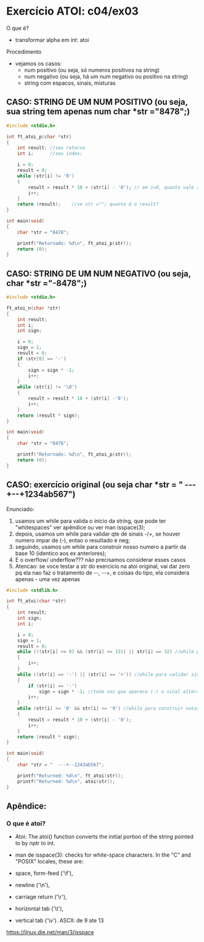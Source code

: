 # Exercício ATOI: c04/ex03

O que é?
 - transformar alpha em int: atoi

Procedimento
 - vejamos os casos:
	- num positivo (ou seja, só numeros positivos na string)
	- num negativo (ou seja, há um num negativo ou positivo na string)
	- string com espacos, sinais, misturas


## CASO: STRING DE UM NUM POSITIVO (ou seja, sua string tem apenas num char *str ="8478";)

```c
#include <stdio.h>

int	ft_atoi_p(char *str)
{
	int result; //seu retorno
	int i;		//seu index;

	i = 0;
	result = 0;
	while (str[i] != '0')
	{
		result = result * 10 + (str[i] - '0'); // em i=0, quanto vale result? e em i=1?
		i++;
	}
	return (result);	//se str =""; quanto é o result?
}

int	main(void)
{
	char *str = "8478";

	printf("Retornado: %d\n", ft_atoi_p(str));
	return (0);
}
```

## CASO: STRING DE UM NUM NEGATIVO (ou seja, char *str ="-8478";)

```c
#include <stdio.h>

ft_atoi_n(char *str)
{
	int	result;
	int	i;
	int	sign;

	i = 0;
	sign = 1;
	result = 0;
	if (str[0] == '-')
	{
		sign = sign * -1;
		i++;
	}
	while (str[i] != '\0')
	{
		result = result * 10 + (str[i] -'0');
		i++;
	}
	return (result * sign);
}

int	main(void)
{
	char *str = "8478";

	printf("Retornado: %d\n", ft_atoi_p(str));
	return (0);
}
```

## CASO: exercício original (ou seja char *str = "  ---+--+1234ab567")

Enunciado:

1. usamos um while para valida o inicio da string, que pode ter "whitespaces" ver apêndice ou ver man isspace(3);
3. depois, usamos um while para validar qte de sinais -/+, se houver numero impar de (-), entao o resultado é neg;
4. seguindo, usamos um while para construir nosso numero a partir da base 10 (identico aos ex anteriores);
5. E o overflow/ underflow??? não precisamos considerar esses casos
6. Atencao: se voce testar a str do exercicio na atoi original, vai dar zero pq ela nao faz o tratamento de --, --+, e coisas do tipo, ela considera apenas - uma vez apenas

```c
#include <stdlib.h>

int	ft_atoi(char *str)
{
	int	result;
	int	sign;
	int	i;

	i = 0;
	sign = 1;
	result = 0;
	while (((str[i] >= 9) && (str[i] <= 13)) || str[i] == 32) //while para validar que os primeiros chars sao 'white spaces', veja tabela ascii
	{
		i++;
	}
	while ((str[i] == '-') || (str[i] == '+')) //while para validar sinais -/=
	{
		if (str[i] == '-')
			sign = sign * -1; //toda vez que aparece (-) o sinal altera, entao nao é necessário conferir se '-' apareceu um num impar de vezes
		i++;
	}
	while (str[i] >= '0' && str[i] <= '9') //while para construir nosso num, que para quando achamos o char a do exercicio
	{
		result = result * 10 + (str[i] - '0');
		i++;
	}
	return (result * sign);
}

int	main(void)
{
	char *str = "  ---+--1243ab567";

	printf("Returned: %d\n", ft_atoi(str));
	printf("Returned: %d\n", atoi(str));
}
```

## Apêndice:
### O que é atoi?

- Atoi: The atoi() function converts the initial portion of the string pointed to by nptr to int.

 - man de isspace(3): checks for white-space characters. 
In the "C" and "POSIX" locales, these are: 
 - space, form-feed ('\f'), 
 - newline ('\n'), 
 - carriage return ('\r'),
 - horizontal tab ('\t'),
 - vertical tab ('\v').
ASCII: de 9 ate 13

https://linux.die.net/man/3/isspace